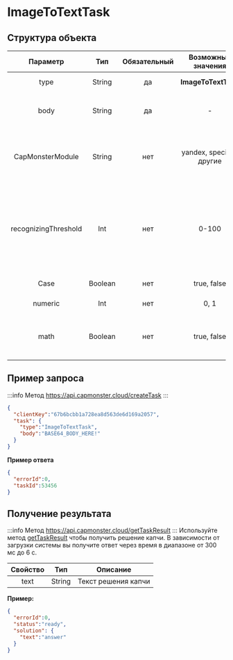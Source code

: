 ﻿---
sidebar_position: 10
sidebar_label: ImageToTextTask
---

# ImageToTextTask
## **Структура объекта**

|**Параметр**|**Тип**|**Обязательный**|**Возможные значения**|**Описание**|
| :-: | :-: | :-: | :-: | :-: |
|type|String|да|**ImageToTextTask**|Определяет тип объекта задачи|
|body|String|да|-|Содержимое файла капчи закодированное в base64. Убедитесь что шлете его без переносов строки.|
|CapMonsterModule|String|нет|yandex, special и другие|Имя модуля, например “yandex“. Альтернативный способ передачи имени модуля и список всех доступных модулей можно найти [здесь](../api/module-name.md)|
|recognizingThreshold|Int|нет|0-100|Порог распознавания капчи с возможным значением от 0 до 100. Например, если в систему было отправлено значение 90, и задача решилась с уверенностью 80, то деньги за решение не спишутся. В этом случае пользователь получит ответ ERROR_CAPTCHA_UNSOLVABLE.|
|Case|Boolean|нет|true, false|Учитывать регистр при решении или нет. |
|numeric|Int|нет|0, 1|1 - если капча состоит только из цифр|
|math|Boolean|нет|true, false|false — не определено<br />true — капча требует совершения математического действия (например: капча 2 + 6 = вернёт значение 8)|

## **Пример запроса**

:::info Метод
<https://api.capmonster.cloud/createTask>
:::
```json
{
  "clientKey":"67b6bcbb1a728ea8d563de6d169a2057",
  "task": {
    "type":"ImageToTextTask",
    "body":"BASE64_BODY_HERE!"
  }
}
```


**Пример ответа**
```json
{
  "errorId":0,
  "taskId":53456
}
```

## **Получение результата**
:::info Метод
<https://api.capmonster.cloud/getTaskResult>
:::
Используйте метод [getTaskResult](../api/methods/get-task-result.md) чтобы получить решение капчи. В зависимости от загрузки системы вы получите ответ через время в диапазоне от 300 мс до 6 с.

|**Свойство**|**Тип**|**Описание**|
| :-: | :-: | :-: |
|text|String|Текст решения капчи|

**Пример:**
```json
{
  "errorId":0,
  "status":"ready",
  "solution": {
    "text":"answer"
  }
}
```
